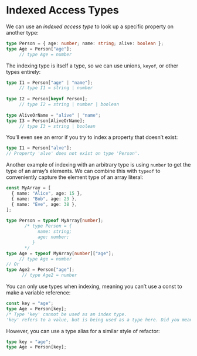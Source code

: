# Indexed Access Types

We can use an *indexed access type* to look up a specific property on another type:

```ts
type Person = { age: number; name: string; alive: boolean };
type Age = Person["age"];
     // type Age = number
```

The indexing type is itself a type, so we can use unions, `keyof`, or other types entirely:

```ts
type I1 = Person["age" | "name"];
     // type I1 = string | number
 
type I2 = Person[keyof Person];
     // type I2 = string | number | boolean
 
type AliveOrName = "alive" | "name";
type I3 = Person[AliveOrName];
     // type I3 = string | boolean
```

You’ll even see an error if you try to index a property that doesn’t exist:

```ts
type I1 = Person["alve"];
// Property 'alve' does not exist on type 'Person'.
```

Another example of indexing with an arbitrary type is using `number` to get the type of an array’s elements. We can combine this with `typeof` to conveniently capture the element type of an array literal:

```ts
const MyArray = [
  { name: "Alice", age: 15 },
  { name: "Bob", age: 23 },
  { name: "Eve", age: 38 },
];
 
type Person = typeof MyArray[number];
       /* type Person = {
            name: string;
            age: number;
          } 
       */
type Age = typeof MyArray[number]["age"];
     // type Age = number
// Or
type Age2 = Person["age"];
      // type Age2 = number
```

You can only use types when indexing, meaning you can’t use a const to make a variable reference:

```ts
const key = "age";
type Age = Person[key];
/* Type 'key' cannot be used as an index type.
'key' refers to a value, but is being used as a type here. Did you mean 'typeof key'? */
```

However, you can use a type alias for a similar style of refactor:

```ts
type key = "age";
type Age = Person[key];
```